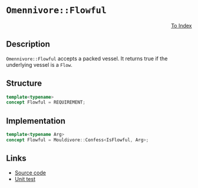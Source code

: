 <!-- Copyright 2024 Feng Mofan
SPDX-License-Identifier: Apache-2.0 -->

# `Omennivore::Flowful`

<p style='text-align: right;'><a href="../../concepts.md#omennivore-flowful">To Index</a></p>

## Description

`Omennivore::Flowful` accepts a packed vessel.
It returns true if the underlying vessel is a `Flow`.

## Structure

```C++
template<typename>
concept Flowful = REQUIREMENT;
```

## Implementation

```C++
template<typename Arg>
concept Flowful = Mouldivore::Confess<IsFlowful, Arg>;
```

## Links

- [Source code](../../../../conceptrodon/descend/omennivore/concepts/flowful.hpp)
- [Unit test](../../../../tests/unit/concepts/omennivore/flowful.test.hpp)
